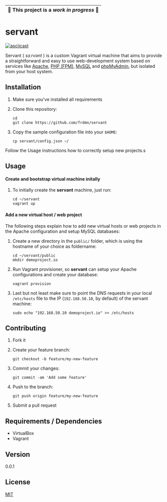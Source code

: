 | :construction: This project is a *work in progress* :construction: |
|---|

# servant

[![asciicast](https://asciinema.org/a/85841.png)](https://asciinema.org/a/85841)

Servant ( *sɜːrvənt* ) is a custom Vagrant virtual machine that aims to provide a straightforward and easy to use web-development system based on services like [Apache](https://httpd.apache.org/), [PHP (FPM)](http://php-fpm.org/), [MySQL](https://www.mysql.com/) and [phpMyAdmin](https://www.phpmyadmin.net/), but isolated from your host system.

## Installation

1. Make sure you've installed all requirements
2. Clone this repository:

    ```shell
    cd
    git clone https://github.com/frdmn/servant
    ```

3. Copy the sample configuration file into your `$HOME`:

    ```shell
    cp servant/config.json ~/
    ```

Follow the Usage instructions how to correctly setup new projects.s
    
## Usage

#### Create and bootstrap virtual machine initally

1. To initially create the **servant** machine, just run:

    ```shell
    cd ~/servant
    vagrant up
    ```

#### Add a new virtual host / web project

The following steps explain how to add new virtual hosts or web projects in the Apache configuration and setup MySQL databases:

1. Create a new directory in the `public/` folder, which is using the hostname of your choice as foldername:

    ```shell
    cd ~/servant/public
    mkdir demoproject.io
    ```

2. Run Vagrant provisioner, so **servant** can setup your Apache configurations and create your database:

    ```shell
    vagrant provision
    ```

3. Last but not least make sure to point the DNS requests in your local `/etc/hosts` file to the IP (`192.168.50.10`, by default) of the servant machine:

    ```shell
    sudo echo "192.168.50.10 demoproject.io" >> /etc/hosts
    ```

## Contributing

1. Fork it
2. Create your feature branch:

    ```shell
    git checkout -b feature/my-new-feature
    ```

3. Commit your changes:

    ```shell
    git commit -am 'Add some feature'
    ```

4. Push to the branch:

    ```shell
    git push origin feature/my-new-feature
    ```

5. Submit a pull request

## Requirements / Dependencies

* VirtualBox
* Vagrant

## Version

0.0.1

## License

[MIT](LICENSE)

